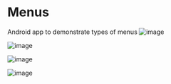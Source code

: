 # Menus
 Android app to demonstrate types of menus
 ![image](https://github.com/abishekkanna47/Menus/assets/93335850/883329a1-082d-4a5c-ac0f-2cd7092577b8)

 ![image](https://github.com/abishekkanna47/Menus/assets/93335850/e84de3a4-621a-4885-b297-32521dc11954)

 ![image](https://github.com/abishekkanna47/Menus/assets/93335850/f5a18f0d-0109-47ec-8a2b-713e6687e449)

![image](https://github.com/abishekkanna47/Menus/assets/93335850/f2c30802-9fdb-485d-91de-780189ee6af1)



